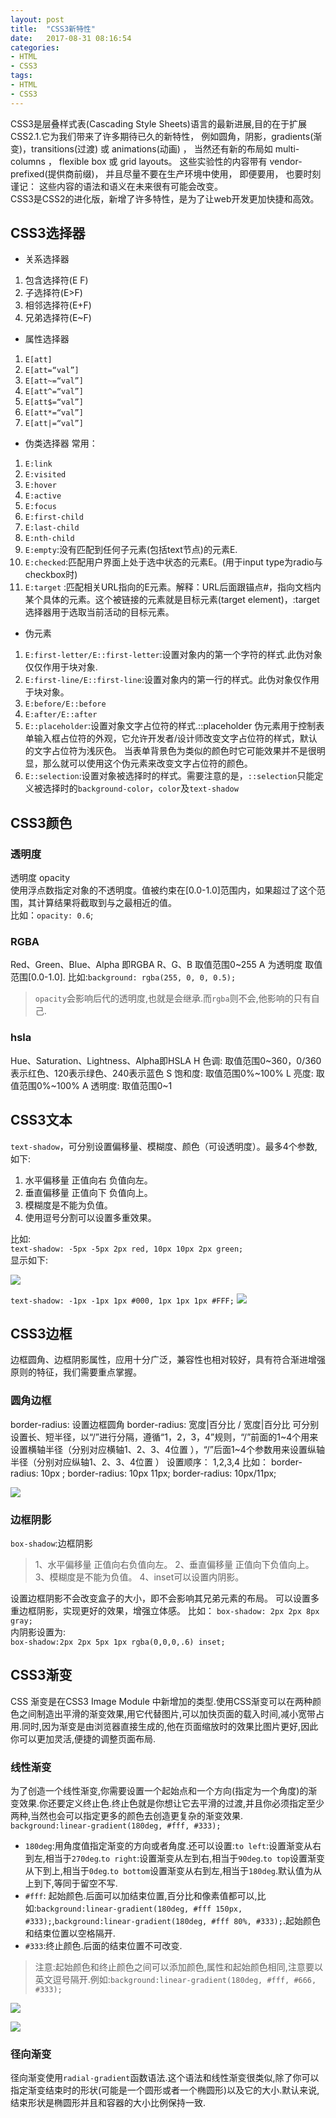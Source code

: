 ```yaml
---
layout: post
title:  "CSS3新特性"
date:   2017-08-31 08:16:54
categories:
- HTML
- CSS3
tags:
- HTML
- CSS3
---
```




CSS3是层叠样式表(Cascading Style Sheets)语言的最新进展,目的在于扩展CSS2.1.它为我们带来了许多期待已久的新特性， 例如圆角，阴影，gradients(渐变)，transitions(过渡) 或 animations(动画) ， 当然还有新的布局如 multi-columns ， flexible box 或 grid layouts。 这些实验性的内容带有 vendor-prefixed(提供商前缀)， 并且尽量不要在生产环境中使用， 即便要用， 也要时刻谨记： 这些内容的语法和语义在未来很有可能会改变。    
CSS3是CSS2的进化版，新增了许多特性，是为了让web开发更加快捷和高效。







## CSS3选择器


- 关系选择器
1. 包含选择符(E F)
2. 子选择符(E>F)
3. 相邻选择符(E+F)
4. 兄弟选择符(E~F)

- 属性选择器
1. `E[att]`
2. `E[att=“val”]`
3. `E[att~=“val”]`
4. `E[att^=“val”]`
5. `E[att$=“val”]`
6. `E[att*=“val”]`
7. `E[att|=“val”]`

- 伪类选择器
常用：
1. `E:link`
2. `E:visited`
3. `E:hover`
4. `E:active`
5. `E:focus`
6. `E:first-child`
7. `E:last-child`
8. `E:nth-child`
9. `E:empty`:没有匹配到任何子元素(包括text节点)的元素E.
10. `E:checked`:匹配用户界面上处于选中状态的元素E。(用于input type为radio与checkbox时)
11. `E:target` :匹配相关URL指向的E元素。解释：URL后面跟锚点#，指向文档内某个具体的元素。这个被链接的元素就是目标元素(target element)，:target选择器用于选取当前活动的目标元素。

- 伪元素
1. `E:first-letter/E::first-letter`:设置对象内的第一个字符的样式.此伪对象仅仅作用于块对象.
2. `E:first-line/E::first-line`:设置对象内的第一行的样式。此伪对象仅作用于块对象。
3. `E:before/E::before`
4. `E:after/E::after`
5. `E::placeholder`:设置对象文字占位符的样式.::placeholder 伪元素用于控制表单输入框占位符的外观，它允许开发者/设计师改变文字占位符的样式，默认的文字占位符为浅灰色。
当表单背景色为类似的颜色时它可能效果并不是很明显，那么就可以使用这个伪元素来改变文字占位符的颜色。
6. `E::selection`:设置对象被选择时的样式。需要注意的是，`::selection`只能定义被选择时的`background-color`，`color`及`text-shadow`

## CSS3颜色

### 透明度

透明度 opacity    
使用浮点数指定对象的不透明度。值被约束在[0.0-1.0]范围内，如果超过了这个范围，其计算结果将截取到与之最相近的值。   
比如：`opacity: 0.6`;

### RGBA

Red、Green、Blue、Alpha 即RGBA
R、G、B 取值范围0~255 A 为透明度 取值范围[0.0-1.0].
比如:`background: rgba(255, 0, 0, 0.5);`

>`opacity`会影响后代的透明度,也就是会继承.而`rgba`则不会,他影响的只有自己.

### hsla

Hue、Saturation、Lightness、Alpha即HSLA
H 色调: 取值范围0~360，0/360表示红色、120表示绿色、240表示蓝色
S 饱和度: 取值范围0%~100%
L 亮度: 取值范围0%~100%
A 透明度: 取值范围0~1

## CSS3文本

`text-shadow`，可分别设置偏移量、模糊度、颜色（可设透明度）。最多4个参数,如下:

1. 水平偏移量 正值向右 负值向左。
2. 垂直偏移量 正值向下 负值向上。
3. 模糊度是不能为负值。
4. 使用逗号分割可以设置多重效果。

比如:    
`text-shadow: -5px -5px 2px red, 10px 10px 2px green;`    
显示如下:

![](http://oujvmc3la.bkt.clouddn.com/text.png)

`text-shadow: -1px -1px 1px #000, 1px 1px 1px #FFF;`
![](http://oujvmc3la.bkt.clouddn.com/text1.png)

## CSS3边框

边框圆角、边框阴影属性，应用十分广泛，兼容性也相对较好，具有符合渐进增强原则的特征，我们需要重点掌握。

### 圆角边框

border-radius: 设置边框圆角
border-radius: 宽度|百分比 / 宽度|百分比
可分别设置长、短半径，以“/”进行分隔，遵循“1，2，3，4”规则，“/”前面的1~4个用来设置横轴半径（分别对应横轴1、2、3、4位置 ），“/”后面1~4个参数用来设置纵轴半径（分别对应纵轴1、2、3、4位置 ）
设置顺序： 1,2,3,4
比如：
border-radius: 10px ;
border-radius: 10px 11px;
border-radius: 10px/11px;

![](http://oujvmc3la.bkt.clouddn.com/border.png)

### 边框阴影

`box-shadow`:边框阴影  

>1、水平偏移量 正值向右负值向左。
2、垂直偏移量 正值向下负值向上。
3、模糊度是不能为负值。
4、inset可以设置内阴影。

设置边框阴影不会改变盒子的大小，即不会影响其兄弟元素的布局。
可以设置多重边框阴影，实现更好的效果，增强立体感。
比如：
`box-shadow: 2px 2px 8px gray;`   
内阴影设置为:    
`box-shadow:2px 2px 5px 1px rgba(0,0,0,.6) inset;`

## CSS3渐变

CSS 渐变是在CSS3 Image Module 中新增加的类型.使用CSS渐变可以在两种颜色之间制造出平滑的渐变效果,用它代替图片,可以加快页面的载入时间,减小宽带占用.同时,因为渐变是由浏览器直接生成的,他在页面缩放时的效果比图片更好,因此你可以更加灵活,便捷的调整页面布局.

### 线性渐变

为了创造一个线性渐变,你需要设置一个起始点和一个方向(指定为一个角度)的渐变效果.你还要定义终止色.终止色就是你想让它去平滑的过渡,并且你必须指定至少两种,当然也会可以指定更多的颜色去创造更复杂的渐变效果.   
`background:linear-gradient(180deg, #fff, #333);`       

- `180deg`:用角度值指定渐变的方向或者角度.还可以设置:`to left`:设置渐变从右到左,相当于`270deg`.`to right`:设置渐变从左到右,相当于`90deg`.`to top`设置渐变从下到上,相当于`0deg`.`to bottom`设置渐变从右到左,相当于`180deg`.默认值为从上到下,等同于留空不写.
- `#fff`: 起始颜色.后面可以加结束位置,百分比和像素值都可以,比如:`background:linear-gradient(180deg, #fff 150px, #333);`,`background:linear-gradient(180deg, #fff 80%, #333);`.起始颜色和结束位置以空格隔开.
- `#333`:终止颜色.后面的结束位置不可改变.

> 注意:起始颜色和终止颜色之间可以添加颜色,属性和起始颜色相同,注意要以英文逗号隔开.例如:`background:linear-gradient(180deg, #fff, #666, #333);`

![](http://oujvmc3la.bkt.clouddn.com/linear-gradient.png)

![](http://oujvmc3la.bkt.clouddn.com/linear-gradient1.png)

### 径向渐变

径向渐变使用`radial-gradient`函数语法.这个语法和线性渐变很类似,除了你可以指定渐变结束时的形状(可能是一个圆形或者一个椭圆形)以及它的大小.默认来说,结束形状是椭圆形并且和容器的大小比例保持一致.
